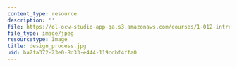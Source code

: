```yaml
---
content_type: resource
description: ''
file: https://ol-ocw-studio-app-qa.s3.amazonaws.com/courses/1-012-introduction-to-civil-engineering-design-spring-2002/ba2fa37223e08d33e444119cdbf4ffa0_design_process.jpg
file_type: image/jpeg
resourcetype: Image
title: design_process.jpg
uid: ba2fa372-23e0-8d33-e444-119cdbf4ffa0
---
```

